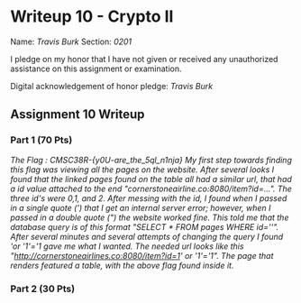 Writeup 10 - Crypto II
=====

Name: *Travis Burk*
Section: *0201*

I pledge on my honor that I have not given or received any unauthorized assistance on this assignment or examination.

Digital acknowledgement of honor pledge: *Travis Burk*

## Assignment 10 Writeup

### Part 1 (70 Pts)
*The Flag : CMSC38R-{y0U-are_the_5ql_n1nja}*
*My first step towards finding this flag was viewing all the pages on the website. After several looks I found that the linked pages found on the table all had a similar url, that had a id value attached to the end "cornerstoneairline.co:8080/item?id=...". The three id's were 0,1, and 2. After messing with the id, I found when I passed in a single quote (') that I get an internal server error; however, when I passed in a double quote (") the website worked fine. This told me that the database query is of this format "SELECT * FROM pages WHERE id=''". After several minutes and several attempts of changing the query I found 'or '1'='1 gave me what I wanted. The needed url looks like this "http://cornerstoneairlines.co:8080/item?id=1' or '1'='1". The page that renders featured a table, with the above flag found inside it.*


### Part 2 (30 Pts)
